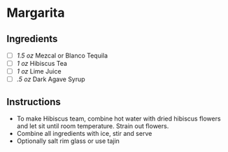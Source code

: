# Margarita

## Ingredients

- [ ] _1.5 oz_ Mezcal or Blanco Tequila
- [ ] _1 oz_ Hibiscus Tea
- [ ] _1 oz_ Lime Juice
- [ ] _.5 oz_ Dark Agave Syrup

## Instructions

- To make Hibiscus team, combine hot water with dried hibiscus flowers and let sit until room temperature. Strain out flowers.
- Combine all ingredients with ice, stir and serve
- Optionally salt rim glass or use tajin
